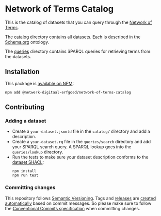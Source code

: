 # Network of Terms Catalog

This is the catalog of datasets that you can query through the
[Network of Terms](https://github.com/netwerk-digitaal-erfgoed/network-of-terms).

The [catalog](catalog/) directory contains all datasets.
Each is described in the [Schema.org](https://schema.org) ontology.

The [queries](catalog/queries/) directory contains SPARQL queries for retrieving terms from the datasets.

## Installation

This package is [available on NPM](https://www.npmjs.com/package/@netwerk-digitaal-erfgoed/network-of-terms-catalog):

```
npm add @netwerk-digitaal-erfgoed/network-of-terms-catalog
```

## Contributing

### Adding a dataset

* Create a `your-dataset.jsonld` file in the `catalog/` directory and add a description.
* Create a `your-dataset.rq` file in the `queries/search` directory and add your SPARQL search query. A SPARQL
  lookup goes into the `queries/lookup` directory.
* Run the tests to make sure your dataset description conforms to the [dataset SHACL](shacl/dataset.jsonld):
  ```
  npm install
  npm run test
  ```

### Committing changes

This repository follows [Semantic Versioning](https://semver.org). Tags and 
[releases](https://github.com/netwerk-digitaal-erfgoed/network-of-terms-catalog/releases) are
[created automatically](https://github.com/netwerk-digitaal-erfgoed/network-of-terms-catalog/blob/master/.github/workflows/release.yml)
based on commit messages. 
So please make sure to follow the [Conventional Commits specification](https://www.conventionalcommits.org/en/v1.0.0/#summary)
when committing changes.
